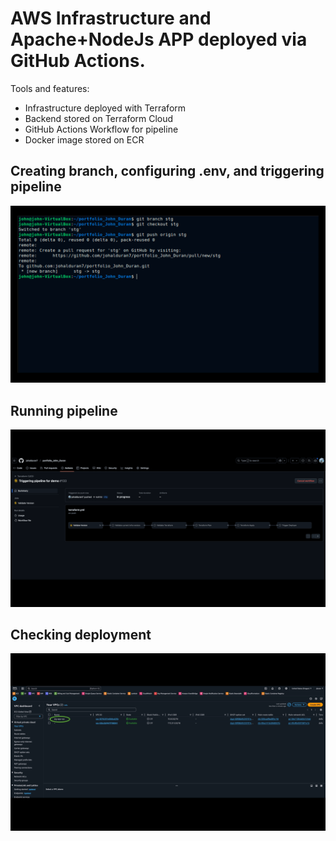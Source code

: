 # AWS Infrastructure and Apache+NodeJs APP deployed via GitHub Actions.
Tools and features:
- Infrastructure deployed with Terraform
- Backend stored on Terraform Cloud
- GitHub Actions Workflow for pipeline
- Docker image stored on ECR
  
  
## Creating branch, configuring .env, and triggering pipeline
![Setup](./resources/first_part_gif_portfolio.gif)

## Running pipeline
![Setup](./resources/second_part_gif_portfolio.gif)

## Checking deployment
![Setup](./resources/third_part_gif_portfolio.gif)
